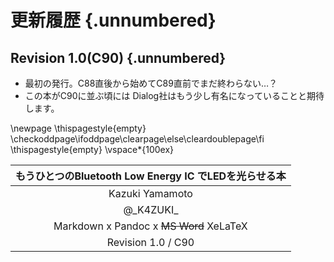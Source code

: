 
<!--
This section should be placed at the last odd number page
-->
# 更新履歴 {.unnumbered}
## Revision 1.0(C90) {.unnumbered}
- 最初の発行。C88直後から始めてC89直前でまだ終わらない…？
- この本がC90に並ぶ頃には
Dialog社はもう少し有名になっていることと期待します。

\newpage
\thispagestyle{empty}
\checkoddpage\ifoddpage\clearpage\else\cleardoublepage\fi
\thispagestyle{empty}
\vspace*{100ex}

| もうひとつのBluetooth Low Energy IC でLEDを光らせる本 |
|:-----------------------------------------------------:|
|                    Kazuki Yamamoto                    |
|                      @\_K4ZUKI\_                      |
|        Markdown x Pandoc x ~~MS Word~~ XeLaTeX        |
|                  Revision 1.0 / C90                   |
